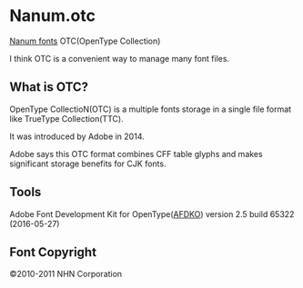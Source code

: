 Nanum.otc
=========

[Nanum fonts](http://hangeul.naver.com/2017/nanum) OTC(OpenType Collection)

I think OTC is a convenient way to manage many font files.

What is OTC?
------------

OpenType CollectioN(OTC) is a multiple fonts storage in a single file format like TrueType Collection(TTC).

It was introduced by Adobe in 2014.

Adobe says this OTC format combines CFF table glyphs and makes significant storage benefits for CJK fonts.

Tools
-----

Adobe Font Development Kit for OpenType([AFDKO](https://www.adobe.com/devnet/opentype/afdko.html)) version 2.5 build 65322 (2016-05-27)

Font Copyright
--------------

©2010-2011 NHN Corporation
